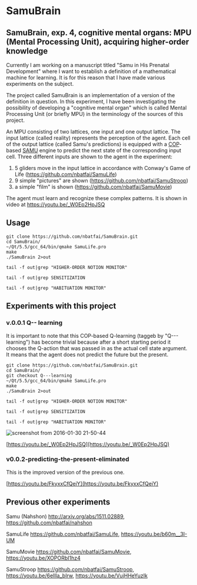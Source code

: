 # SamuBrain

## SamuBrain, exp. 4, cognitive mental organs: MPU (Mental Processing Unit), acquiring higher-order knowledge

Currently I am working on a manuscript titled "Samu in His Prenatal Development" where I want to establish a definition of a mathematical machine for learning. It is for this reason that I have made various experiments on the subject.

The project called SamuBrain is an implementation of a version of the definition in question. In this experiment, I have been investigating the possibility of developing a "cognitive mental organ" which is called Mental Processing Unit (or briefly MPU) in the terminology of the sources of this project.

An MPU consisting of two lattices, one input and one output lattice. The input lattice (called reality) represents the perception of the agent. Each cell of the output lattice (called Samu's predictions) is equipped with 
a [COP](http://arxiv.org/abs/1108.2865)-based
[SAMU](http://arxiv.org/abs/1511.02889)  engine to predict the next state of the corresponding input cell. Three different inputs are shown to the agent in the experiment:

1. 5 gliders move in the input lattice in accordance with Conway's Game of Life (https://github.com/nbatfai/SamuLife)
2. 9 simple "pictures" are shown (https://github.com/nbatfai/SamuStroop)
3. a simple "film" is shown (https://github.com/nbatfai/SamuMovie)

The agent must learn and recognize these complex patterns. It is shown in video at https://youtu.be/_W0Ep2HpJSQ

## Usage

```
git clone https://github.com/nbatfai/SamuBrain.git
cd SamuBrain/
~/Qt/5.5/gcc_64/bin/qmake SamuLife.pro
make
./SamuBrain 2>out
```

```
tail -f out|grep "HIGHER-ORDER NOTION MONITOR"
```

```
tail -f out|grep SENSITIZATION
```

```
tail -f out|grep "HABITUATION MONITOR" 
```



## Experiments with this project

### v.0.0.1 Q-- learning

It is important to note that this COP-based Q-learning (taggeb by "Q---learning") has become trivial because after a short starting period it chooses the Q-action that was passed in as the actual cell state argument. It means that the agent does not predict the future but the present.


```
git clone https://github.com/nbatfai/SamuBrain.git
cd SamuBrain/
git checkout Q---learning
~/Qt/5.5/gcc_64/bin/qmake SamuLife.pro
make
./SamuBrain 2>out
```

```
tail -f out|grep "HIGHER-ORDER NOTION MONITOR"
```

```
tail -f out|grep SENSITIZATION
```

```
tail -f out|grep "HABITUATION MONITOR" 
```


![screenshot from 2016-01-30 21-50-44](https://cloud.githubusercontent.com/assets/3148120/12698416/fe0e6020-c79b-11e5-897c-1bb74afba1c3.png)

[https://youtu.be/_W0Ep2HpJSQ](https://youtu.be/_W0Ep2HpJSQ)

### v0.0.2-predicting-the-present-eliminated

This is the improved version of the previous one.

[https://youtu.be/FkyxxCfQeiY](https://youtu.be/FkyxxCfQeiY)



## Previous other experiments

Samu (Nahshon)
http://arxiv.org/abs/1511.02889,
https://github.com/nbatfai/nahshon

SamuLife
https://github.com/nbatfai/SamuLife,
https://youtu.be/b60m__3I-UM

SamuMovie
https://github.com/nbatfai/SamuMovie,
https://youtu.be/XOPORbI1hz4

SamuStroop
https://github.com/nbatfai/SamuStroop,
https://youtu.be/6elIla_bIrw,
https://youtu.be/VujHHeYuzIk